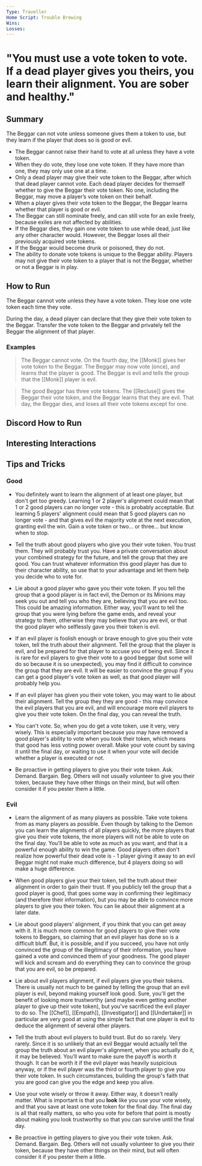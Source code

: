 ```yaml
---
Type: Traveller
Home Script: Trouble Brewing
Wins: 
Losses:
---
```

# "You must use a vote token to vote. If a dead player gives you theirs, you learn their alignment. You are sober and healthy."

## Summary
The Beggar can not vote unless someone gives them a token to use, but they learn if the player that does so is good or evil.

- The Beggar cannot raise their hand to vote at all unless they have a vote token.
- When they do vote, they lose one vote token. If they have more than one, they may only use one at a time.
- Only a dead player may give their vote token to the Beggar, after which that dead player cannot vote. Each dead player decides for themself whether to give the Beggar their vote token. No one, including the Beggar, may move a player’s vote token on their behalf.
- When a player gives their vote token to the Beggar, the Beggar learns whether that player is good or evil.
- The Beggar can still nominate freely, and can still vote for an exile freely, because exiles are not affected by abilities.
- If the Beggar dies, they gain one vote token to use while dead, just like any other character would. However, the Beggar loses all their previously acquired vote tokens.
- If the Beggar would become drunk or poisoned, they do not.
- The ability to donate vote tokens is unique to the Beggar ability. Players may not give their vote token to a player that is not the Beggar, whether or not a Beggar is in play.
## How to Run
The Beggar cannot vote unless they have a vote token. They lose one vote token each time they vote.

During the day, a dead player can declare that they give their vote token to the Beggar. Transfer the vote token to the Beggar and privately tell the Beggar the alignment of that player.
### Examples
>The Beggar cannot vote. On the fourth day, the [[Monk]] gives her vote token to the Beggar. The Beggar may now vote (once), and learns that the player is good. The Beggar is evil and tells the group that the [[Monk]] player is evil.

>The good Beggar has three vote tokens. The [[Recluse]] gives the Beggar their vote token, and the Beggar learns that they are evil. That day, the Beggar dies, and loses all their vote tokens except for one.

## Discord How to Run


## Interesting Interactions


## Tips and Tricks
### Good
- You definitely want to learn the alignment of at least one player, but don't get too greedy. Learning 1 or 2 player's alignment could mean that 1 or 2 good players can no longer vote - this is probably acceptable. But learning 5 players' alignment could mean that 5 good players can no longer vote - and that gives evil the majority vote at the next execution, granting evil the win. Gain a vote token or two... or three... but know when to stop.

- Tell the truth about good players who give you their vote token. You trust them. They will probably trust you. Have a private conversation about your combined strategy for the future, and tell the group that they are good. You can trust whatever information this good player has due to their character ability, so use that to your advantage and let them help you decide who to vote for.

- Lie about a good player who gave you their vote token. If you tell the group that a good player is in fact evil, the Demon or its Minions may seek you out and tell you who they are, believing that you are evil too. This could be amazing information. Either way, you'll want to tell the group that you were lying before the game ends, and reveal your strategy to them, otherwise they may believe that you are evil, or that the good player who selflessly gave you their token is evil.

- If an evil player is foolish enough or brave enough to give you their vote token, tell the truth about their alignment. Tell the group that the player is evil, and be prepared for that player to accuse you of being evil. Since it is rare for evil players to give their vote to a good beggar (but some will do so because it is so unexpected), you may find it difficult to convince the group that they are evil. It will be easier to convince the group if you can get a good player's vote token as well, as that good player will probably help you.

- If an evil player has given you their vote token, you may want to lie about their alignment. Tell the group they they are good - this may convince the evil players that you are evil, and will encourage more evil players to give you their vote token. On the final day, you can reveal the truth.

- You can't vote. So, when you do get a vote token, use it very, very wisely. This is especially important because you may have removed a good player's ability to vote when you took their token, which means that good has less voting power overall. Make your vote count by saving it until the final day, or waiting to use it when your vote will decide whether a player is executed or not.

- Be proactive in getting players to give you their vote token. Ask. Demand. Bargain. Beg. Others will not usually volunteer to give you their token, because they have other things on their mind, but will often consider it if you pester them a little.
### Evil
- Learn the alignment of as many players as possible. Take vote tokens from as many players as possible. Even though by talking to the Demon you can learn the alignments of all players quickly, the more players that give you their vote tokens, the more players will not be able to vote on the final day. You'll be able to vote as much as you want, and that is a powerful enough ability to win the game. Good players often don't realize how powerful their dead vote is - 1 player giving it away to an evil Beggar might not make much difference, but 4 players doing so will make a huge difference.

- When good players give your their token, tell the truth about their alignment in order to gain their trust. If you publicly tell the group that a good player is good, that goes some way in confirming their legitimacy (and therefore their information), but you may be able to convince more players to give you their token. You can lie about their alignment at a later date.

- Lie about good players' alignment, if you think that you can get away with it. It is much more common for good players to give their vote tokens to Beggars, so claiming that an evil player has done so is a difficult bluff. But, it is possible, and if you succeed, you have not only convinced the group of the illegitimacy of their information, you have gained a vote and convinced them of your goodness. The good player will kick and scream and do everything they can to convince the group that you are evil, so be prepared.

- Lie about evil players alignment, if evil players give you their tokens. There is usually not much to be gained by telling the group that an evil player is evil, beyond making yourself look good. Sure, you'll get the benefit of looking more trustworthy (and maybe even getting another player to give up their vote token), but you've sacrificed the evil player to do so. The [[Chef]], [[Empath]], [[Investigator]] and [[Undertaker]] in particular are very good at using the simple fact that one player is evil to deduce the alignment of several other players.

- Tell the truth about evil players to build trust. But do so rarely. Very rarely. Since it is so unlikely that an evil Beggar would actually tell the group the truth about an evil player's alignment, when you actually do it, it may be believed. You'll want to make sure the payoff is worth it though. It can be worth it if the evil player was heavily suspicious anyway, or if the evil player was the third or fourth player to give you their vote token. In such circumstances, building the group's faith that you are good can give you the edge and keep you alive.

- Use your vote wisely or throw it away. Either way, it doesn't really matter. What is important is that you **look** like you use your vote wisely, and that you save at least one vote token for the final day. The final day is all that really matters, so who you vote for before that point is mostly about making you look trustworthy so that you can survive until the final day.

- Be proactive in getting players to give you their vote token. Ask. Demand. Bargain. Beg. Others will not usually volunteer to give you their token, because they have other things on their mind, but will often consider it if you pester them a little.

